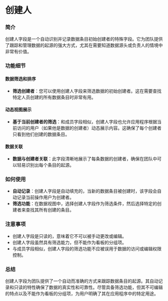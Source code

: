 # 创建人

### 简介

创建人字段是一个自动识别并记录数据条目初始创建者的特殊字段。它为团队提供了跟踪和管理数据的起源的强大方式，尤其在需要知道数据源头或负责人的情境中非常有价值。

### 功能细节

#### 数据筛选和排序

* **筛选创建者**：您可以使用创建人字段来筛选数据的初始创建者。这在需要查找特定人员创建的所有数据条目时非常有用。

#### 动态视图展示

* **基于当前创建者的筛选**：和成员字段相似，创建人字段也允许应用程序根据当前访问的用户（如果他是数据的创建者）动态展示内容。这确保了每个创建者只看到他们创建的数据条目。

#### 数据关联

* **数据与创建者关联**：此字段清晰地展示了每条数据的创建者，确保在团队中可以轻易识别出每个条目的起源。

### 如何使用

* **自动记录**：创建人字段是自动填充的，当新的数据条目被创建时，该字段会自动记录当前操作用户为创建者。
* **筛选功能**：在数据视图中，选择创建人字段作为筛选条件，然后选择特定的创建者来查找其所有创建的条目。

### 注意事项

* 创建人字段是只读的，意味着它不可以被手动更改或编辑。
* 创建人字段虽然具有筛选能力，但不能作为看板的分组项。
* 与成员字段相似，创建人字段的筛选功能不应被误用于数据的访问或编辑权限控制。

### 总结

创建人字段为团队提供了一个自动而准确的方式来跟踪数据条目的起源。其自动记录和只读的特性确保了数据的真实性和可靠性。尽管具备筛选功能，但其不可编辑的特点以及不能作为看板的分组项，为用户明确了其在应用程序中的特定用途。
